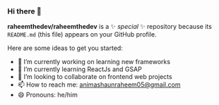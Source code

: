### Hi there 👋


**raheemthedev/raheemthedev** is a ✨ _special_ ✨ repository because its `README.md` (this file) appears on your GitHub profile.

Here are some ideas to get you started:

- 🔭 I’m currently working on learning new frameworks
- 🌱 I’m currently learning ReactJs and GSAP
- 👯 I’m looking to collaborate on frontend web projects
- 📫 How to reach me: animashaunraheem05@gmail.com
- 😄 Pronouns: he/him


